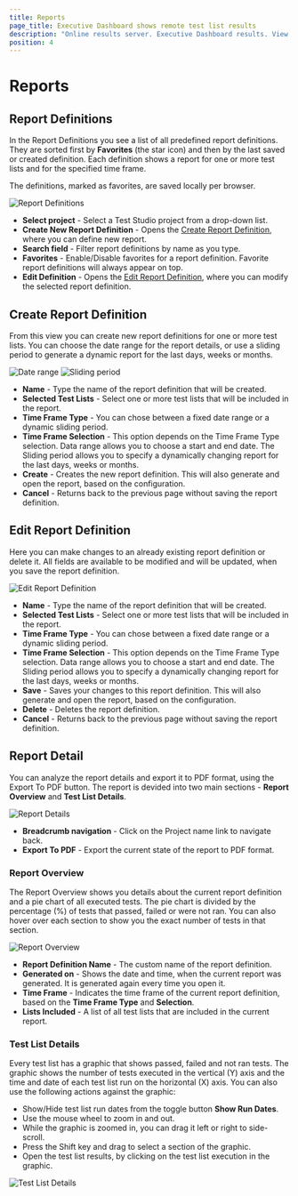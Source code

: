 ```yaml
---
title: Reports
page_title: Executive Dashboard shows remote test list results
description: "Online results server. Executive Dashboard results. View test list results"
position: 4
---
```

# Reports

## Report Definitions

In the Report Definitions you see a list of all predefined report definitions. They are sorted first by **Favorites** (the star icon) and then by the last saved or created definition. Each definition shows a report for one or more test lists and for the specified time frame.

The definitions, marked as favorites, are saved locally per browser.

![Report Definitions][1]

* **Select project** - Select a Test Studio project from a drop-down list.
* **Create New Report Definition** - Opens the <a href="/general-information/test-results/dashboard/reports#create-report-definition">Create Report Definition</a>, where you can define new report.
* **Search field** - Filter report definitions by name as you type.
* **Favorites** - Enable/Disable favorites for a report definition. Favorite report definitions will always appear on top.
* **Edit Definition** - Opens the <a href="/general-information/test-results/dashboard/reports#edit-report-definition">Edit Report Definition</a>, where you can modify the selected report definition.

## Create Report Definition

From this view you can create new report definitions for one or more test lists. You can choose the date range for the report details, or use a sliding period to generate a dynamic report for the last days, weeks or months.

![Date range][2]
![Sliding period][3]

* **Name** - Type the name of the report definition that will be created.
* **Selected Test Lists** - Select one or more test lists that will be included in the report.
* **Time Frame Type** - You can chose between a fixed date range or a dynamic sliding period.
* **Time Frame Selection** - This option depends on the Time Frame Type selection. Data range allows you to choose a start and end date. The Sliding period allows you to specify a dynamically changing report for the last days, weeks or months.
* **Create** - Creates the new report definition. This will also generate and open the report, based on the configuration.
* **Cancel** - Returns back to the previous page without saving the report definition.

## Edit Report Definition

Here you can make changes to an already existing report definition or delete it. All fields are available to be modified and will be updated, when you save the report definition.

![Edit Report Definition][4]

* **Name** - Type the name of the report definition that will be created.
* **Selected Test Lists** - Select one or more test lists that will be included in the report.
* **Time Frame Type** - You can chose between a fixed date range or a dynamic sliding period.
* **Time Frame Selection** - This option depends on the Time Frame Type selection. Data range allows you to choose a start and end date. The Sliding period allows you to specify a dynamically changing report for the last days, weeks or months.
* **Save** - Saves your changes to this report definition. This will also generate and open the  report, based on the configuration.
* **Delete** - Deletes the report definition.
* **Cancel** - Returns back to the previous page without saving the report definition.

## Report Detail

You can analyze the report details and export it to PDF format, using the Export To PDF button. The report is devided into two main sections - **Report Overview** and **Test List Details**.

![Report Details][5]

* **Breadcrumb navigation** - Click on the Project name link to navigate back.
* **Export To PDF** - Export the current state of the report to PDF format.

### Report Overview

The Report Overview shows you details about the current report definition and a pie chart of all executed tests. The pie chart is divided by the percentage (%) of tests that passed, failed or were not ran. You can also hover over each section to show you the exact number of tests in that section.

![Report Overview][6]

* **Report Definition Name** - The custom name of the report definition.
* **Generated on** - Shows the date and time, when the current report was generated. It is generated again every time you open it.
* **Time Frame** - Indicates the time frame of the current report definition, based on the **Time Frame Type** and **Selection**.
* **Lists Included** - A list of all test lists that are included in the current report.

### Test List Details

Every test list has a graphic that shows passed, failed and not ran tests. The graphic shows the number of tests executed in the vertical (Y) axis and the time and date of each test list run on the horizontal (X) axis. You can also use the following actions against the graphic:

* Show/Hide test list run dates from the toggle button **Show Run Dates**.
* Use the mouse wheel to zoom in and out.
* While the graphic is zoomed in, you can drag it left or right to side-scroll.
* Press the Shift key and drag to select a section of the graphic.
* Open the test list results, by clicking on the test list execution in the graphic.

![Test List Details][7]

[1]: /img/general-information/test-results/dashboard/reports/fig1.png
[2]: /img/general-information/test-results/dashboard/reports/fig2.png
[3]: /img/general-information/test-results/dashboard/reports/fig3.png
[4]: /img/general-information/test-results/dashboard/reports/fig4.png
[5]: /img/general-information/test-results/dashboard/reports/fig5.png
[6]: /img/general-information/test-results/dashboard/reports/gif1.gif
[7]: /img/general-information/test-results/dashboard/reports/gif2.gif
